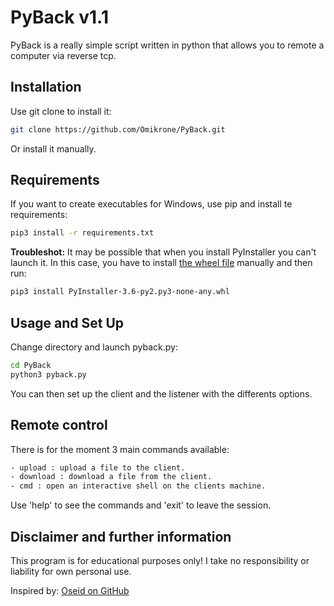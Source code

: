 # PyBack v1.1

PyBack is a really simple script written in python that allows you to remote a computer via reverse tcp.



## Installation

Use git clone to install it:
```bash
git clone https://github.com/Omikrone/PyBack.git
```
Or install it manually.


## Requirements

If you want to create executables for Windows, use pip and install te requirements:
```bash
pip3 install -r requirements.txt
```

**Troubleshot:** It may be possible that when you install PyInstaller you can't launch it. In this case, you have to install [the wheel file](https://www.lfd.uci.edu/~gohlke/pythonlibs/#pyinstaller) manually and then run:
```bash
pip3 install PyInstaller‑3.6‑py2.py3‑none‑any.whl
```


## Usage and Set Up

Change directory and launch pyback.py:
```bash
cd PyBack
python3 pyback.py
```
You can then set up the client and the listener with the differents options.


## Remote control

There is for the moment 3 main commands available:
``` bash
- upload : upload a file to the client.
- download : download a file from the client.
- cmd : open an interactive shell on the clients machine.
```

Use 'help' to see the commands and 'exit' to leave the session.


## Disclaimer and further information

This program is for educational purposes only! I take no responsibility or liability for own personal use.

Inspired by: [Oseid on GitHub](https://github.com/Oseid/python-reverse-shell)